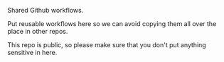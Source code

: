 Shared Github workflows.

Put reusable workflows here so we can avoid copying them all over the
place in other repos.

This repo is public, so please make sure that you don't put anything
sensitive in here.
